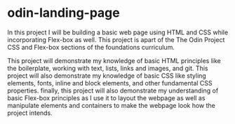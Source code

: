 # odin-landing-page

In this project I will be building a basic web page using HTML and CSS while incorporating Flex-box as well. This project is apart of the The Odin Project CSS and Flex-box sections of the foundations curriculum. 

This project will demonstrate my knowledge of basic HTML principles like the boilerplate, working with text, lists, links and images, and git. This project will also demonstrate my knowledge of basic CSS like styling elements, fonts, inline and block elements, and other fundamental CSS properties. finally, this project will also demonstrate my understanding of basic Flex-box principles as I use it to layout the webpage as well as manipulate elements and containers to make the webpage look how the project intends. 


